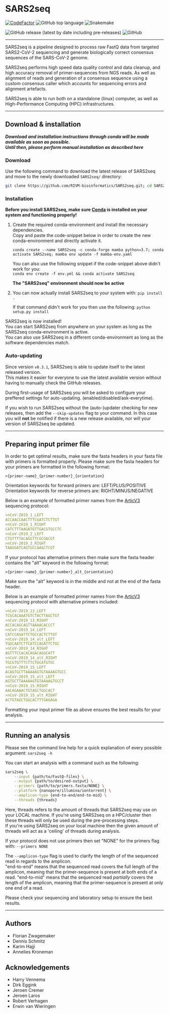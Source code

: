 # SARS2seq

[![CodeFactor](https://www.codefactor.io/repository/github/rivm-bioinformatics/sars2seq/badge)](https://www.codefactor.io/repository/github/rivm-bioinformatics/sars2seq)
![GitHub top language](https://img.shields.io/github/languages/top/RIVM-bioinformatics/SARS2seq)
![Snakemake](https://img.shields.io/badge/snakemake-6.4.1-brightgreen.svg?style=flat-square)

![GitHub release (latest by date including pre-releases)](https://img.shields.io/github/v/release/RIVM-bioinformatics/SARS2seq?include_prereleases)
![GitHub](https://img.shields.io/github/license/RIVM-bioinformatics/SARS2seq)

---

SARS2seq is a pipeline designed to process raw FastQ data from targeted SARS2-CoV-2 sequencing and generate biologically correct consensus sequences of the SARS-CoV-2 genome.

SARS2seq performs high speed data quality control and data cleanup, and high accuracy removal of primer-sequences from NGS reads. As well as alignment of reads and generation of a consensus sequence using a custom consensus caller which accounts for sequencing errors and alignment artefacts.


SARS2seq is able to run both on a standalone (linux) computer, as well as High-Performance Computing (HPC) infrastructures.

---

## Download & installation

***Download and installation instructions through conda will be made available as soon as possible.***  
***Until then, please perform manual installation as described here***

### Download
Use the following command to download the latest release of SARS2seq and move to the newly downloaded `SARS2seq/` directory:
```bash
git clone https://github.com/RIVM-bioinformatics/SARS2seq.git; cd SARS2seq
```

### Installation
**Before you install SARS2seq, make sure [Conda](https://docs.conda.io/projects/conda/en/latest/index.html) is installed on your system and functioning properly!**

1. Create the required conda-environment and install the necessary dependencies.  
    Copy and paste the code-snippet below in order to create the new conda-environment and directly activate it.  
    
    `conda create --name SARS2seq -c conda-forge mamba python=3.7; conda activate SARS2seq; mamba env update -f mamba-env.yaml`

    You can also use the following snippet if the code-snippet above didn't work for you:  
    `conda env create -f env.yml && conda activate SARS2seq`  
    
    **The "SARS2seq" environment should now be active**  

2. You can now actually install SARS2seq to your system with: `pip install .`

    If that command didn't work for you then use the following: `python setup.py install`

SARS2seq is now installed!  
You can start SARS2seq from anywhere on your system as long as the SARS2seq conda-environment is active.  
You can also use SARS2seq in a different conda-environment as long as the software dependencies match.

### Auto-updating

Since version `v0.3.1`, SARS2seq is able to update itself to the latest released version.  
This makes it easier for everyone to use the latest available version without having to manually check the GitHub releases.

During first-usage of SARS2seq you will be asked to configure your preffered settings for auto-updating. (enabled/disabled/ask-everytime).

If you wish to run SARS2seq without the (auto-)updater checking for new releases, then add the `--skip-updates` flag to your command. In this case you will **not** be notified if there is a new release available, nor will your version of SARS2seq be updated.  

---

## Preparing input primer file

In order to get optimal results, make sure the fasta headers in your fasta file with primers is formatted properly.
Please make sure the fasta headers for your primers are formatted in the following format:

`>{primer-name}_{primer-number}_{orientation}`

Orientation keywords for forward primers are: LEFT/PLUS/POSITIVE  
Orientation keywords for reverse primers are: RIGHT/MINUS/NEGATIVE  

Below is an example of formatted primer names from the [ArticV3](https://github.com/artic-network/artic-ncov2019/tree/master/primer_schemes/nCoV-2019/V3) sequencing protocol:

```Markdown
>nCoV-2019_1_LEFT  
ACCAACCAACTTTCGATCTCTTGT  
>nCoV-2019_1_RIGHT  
CATCTTTAAGATGTTGACGTGCCTC  
>nCoV-2019_2_LEFT  
CTGTTTTACAGGTTCGCGACGT  
>nCoV-2019_2_RIGHT  
TAAGGATCAGTGCCAAGCTCGT
```


If your protocol has alternative primers then make sure the fasta header contains the "alt" keyword in the following format:

`>{primer-name}_{primer-number}_alt_{orientation}`  

Make sure the "alt" keyword is in the middle and not at the end of the fasta header.

Below is an example of formatted primer names from the [ArticV3](https://github.com/artic-network/artic-ncov2019/tree/master/primer_schemes/nCoV-2019/V3) sequencing protocol with alternative primers included:

```Markdown
>nCoV-2019_13_LEFT  
TCGCACAAATGTCTACTTAGCTGT  
>nCoV-2019_13_RIGHT  
ACCACAGCAGTTAAAACACCCT  
>nCoV-2019_14_LEFT  
CATCCAGATTCTGCCACTCTTGT  
>nCoV-2019_14_alt_LEFT  
TGGCAATCTTCATCCAGATTCTGC  
>nCoV-2019_14_RIGHT  
AGTTTCCACACAGACAGGCATT  
>nCoV-2019_14_alt_RIGHT  
TGCGTGTTTCTTCTGCATGTGC  
>nCoV-2019_15_LEFT  
ACAGTGCTTAAAAAGTGTAAAAGTGCC  
>nCoV-2019_15_alt_LEFT  
AGTGCTTAAAAAGTGTAAAAGTGCCT  
>nCoV-2019_15_RIGHT  
AACAGAAACTGTAGCTGGCACT  
>nCoV-2019_15_alt_RIGHT  
ACTGTAGCTGGCACTTTGAGAGA
```  

Formatting your input primer file as above ensures the best results for your analysis.

---
## Running an analysis

Please see the command line help for a quick explanation of every possible argument: `sars2seq -h`

You can start an analysis with a command such as the following:
```bash
sars2seq \
    --input {path/to/FastQ-files} \
    --output {path/to/desired-output} \
    --primers {path/to/primers.fasta/NONE} \
    --platform {nanopore/illumina/iontorrent} \
    --amplicon-type {end-to-end/end-to-mid} \
    --threads {threads}
``` 

Here, threads refers to the amount of threads that SARS2seq may use on your LOCAL machine. If you're using SARS2seq on a HPC/cluster then these threads will only be used during the pre-processing steps.  
If you're using SARS2seq on your local machine then the given amount of threads will act as a 'ceiling' of threads during analysis.

If your protocol does not use primers then set "NONE" for the primers flag with: `--primers NONE`

The `--amplicon-type` flag is used to clarify the length of of the sequenced read in regards to the amplicon.  
"end-to-end" means that the sequenced read covers the full length of the amplicon, meaning that the primer-sequence is present at both ends of a read.
"end-to-mid" means that the sequenced read *partially* covers the length of the amplicon, meaning that the primer-sequence is present at only one end of a read.

Please check your sequencing and laboratory setup to ensure the best results.

---
## Authors

* Florian Zwagemaker
* Dennis Schmitz
* Karim Hajji
* Annelies Kroneman

## Acknowledgements

* Harry Vennema
* Dirk Eggink
* Jeroen Cremer
* Jeroen Laros 
* Robert Verhagen
* Erwin van Wieringen